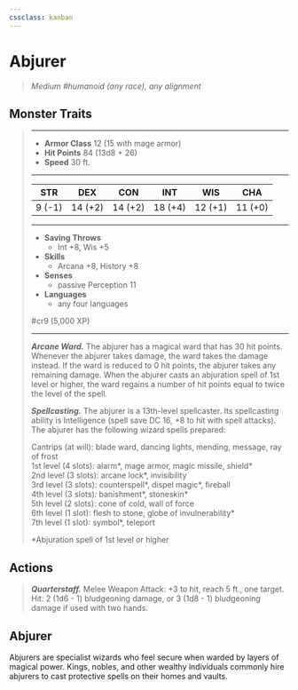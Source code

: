 ```yaml
---
cssclass: kanban
---
```


# Abjurer
>*Medium #humanoid (any race), any alignment*
## Monster Traits
>___
>- **Armor Class** 12 (15 with mage armor)
>- **Hit Points** 84 (13d8 + 26)
>- **Speed** 30 ft.
>___
>|STR|DEX|CON|INT|WIS|CHA|
>|:---:|:---:|:---:|:---:|:---:|:---:|
>|9 (-1)|14 (+2)|14 (+2)|18 (+4)|12 (+1)|11 (+0)|
>___
>- **Saving Throws**
>	 - Int +8, Wis +5
>- **Skills**
>	 - Arcana +8, History +8
>- **Senses**
>	 - passive Perception 11
>- **Languages**
>	 - any four languages
>
> #cr9 (5,000 XP)
>___
>***Arcane Ward.*** The abjurer has a magical ward that has 30 hit points. Whenever the abjurer takes damage, the ward takes the damage instead. If the ward is reduced to 0 hit points, the abjurer takes any remaining damage. When the abjurer casts an abjuration spell of 1st level or higher, the ward regains a number of hit points equal to twice the level of the spell.  
>
>***Spellcasting.*** The abjurer is a 13th-level spellcaster. Its spellcasting ability is Intelligence (spell save DC 16, +8 to hit with spell attacks). The abjurer has the following wizard spells prepared:  
>
>Cantrips (at will): blade ward, dancing lights, mending, message, ray of frost  
>1st level (4 slots): alarm*, mage armor, magic missile, shield*  
>2nd level (3 slots): arcane lock*, invisibility  
>3rd level (3 slots): counterspell*, dispel magic*, fireball  
>4th level (3 slots): banishment*, stoneskin*  
>5th level (2 slots): cone of cold, wall of force  
>6th level (1 slot): flesh to stone, globe of invulnerability*  
>7th level (1 slot): symbol*, teleport  
>
>*Abjuration spell of 1st level or higher  
>
>
## Actions
>***Quarterstaff.*** Melee Weapon Attack: +3 to hit, reach 5 ft., one target. Hit: 2 (1d6 - 1) bludgeoning damage, or 3 (1d8 - 1) bludgeoning damage if used with two hands.
## Abjurer
Abjurers are specialist wizards who feel secure when warded by layers of magical power. Kings, nobles, and other wealthy individuals commonly hire abjurers to cast protective spells on their homes and vaults.